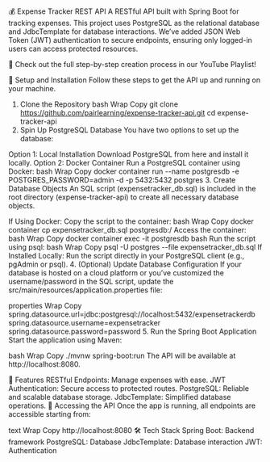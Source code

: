 💰 Expense Tracker REST API
A RESTful API built with Spring Boot for tracking expenses. This project uses PostgreSQL as the relational database and JdbcTemplate for database interactions. We’ve added JSON Web Token (JWT) authentication to secure endpoints, ensuring only logged-in users can access protected resources.

🎥 Check out the full step-by-step creation process in our YouTube Playlist!

🚀 Setup and Installation
Follow these steps to get the API up and running on your machine.

1. Clone the Repository
bash
Wrap
Copy
git clone https://github.com/pairlearning/expense-tracker-api.git
cd expense-tracker-api
2. Spin Up PostgreSQL Database
You have two options to set up the database:

Option 1: Local Installation
Download PostgreSQL from here and install it locally.
Option 2: Docker Container
Run a PostgreSQL container using Docker:
bash
Wrap
Copy
docker container run --name postgresdb -e POSTGRES_PASSWORD=admin -d -p 5432:5432 postgres
3. Create Database Objects
An SQL script (expensetracker_db.sql) is included in the root directory (expense-tracker-api) to create all necessary database objects.

If Using Docker:
Copy the script to the container:
bash
Wrap
Copy
docker container cp expensetracker_db.sql postgresdb:/
Access the container:
bash
Wrap
Copy
docker container exec -it postgresdb bash
Run the script using psql:
bash
Wrap
Copy
psql -U postgres --file expensetracker_db.sql
If Installed Locally:
Run the script directly in your PostgreSQL client (e.g., pgAdmin or psql).
4. (Optional) Update Database Configuration
If your database is hosted on a cloud platform or you’ve customized the username/password in the SQL script, update the src/main/resources/application.properties file:

properties
Wrap
Copy
spring.datasource.url=jdbc:postgresql://localhost:5432/expensetrackerdb
spring.datasource.username=expensetracker
spring.datasource.password=password
5. Run the Spring Boot Application
Start the application using Maven:

bash
Wrap
Copy
./mvnw spring-boot:run
The API will be available at http://localhost:8080.

🌟 Features
RESTful Endpoints: Manage expenses with ease.
JWT Authentication: Secure access to protected routes.
PostgreSQL: Reliable and scalable database storage.
JdbcTemplate: Simplified database operations.
📡 Accessing the API
Once the app is running, all endpoints are accessible starting from:

text
Wrap
Copy
http://localhost:8080
🛠️ Tech Stack
Spring Boot: Backend framework
PostgreSQL: Database
JdbcTemplate: Database interaction
JWT: Authentication
